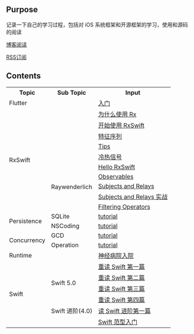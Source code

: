 ## Purpose

记录一下自己的学习过程，包括对 iOS 系统框架和开源框架的学习，使用和源码的阅读

[博客阅读](https://0xice.github.io/)

[RSS订阅](https://0xice.github.io/feed.xml)

## Contents

<table>
  <tr>
    <th>Topic</th>
    <th>Sub Topic</th>
    <th>Input</th>
  </tr>
  <tr>
	<td>Flutter</td>
  <td></td>
  <td><a href="_posts/Flutter/2019-08-14-flutter-tutorial.md">入门</a></td>
  </tr>
  <tr>
    <td rowspan="10">RxSwift</td>
    <td rowspan="5"></td>
    <td><a href="_posts/RxSwift/2019-06-30-why.md">为什么使用 Rx</a></td>
  </tr>
  <tr>
    <td><a href="_posts/RxSwift/2019-07-01-get-start.md">开始使用 RxSwift</a></td>
  </tr>
  <tr>
    <td><a href="_posts/RxSwift/2019-07-02-traits.md">特征序列</a></td>
  </tr>
  <tr>
    <td><a href="_posts/RxSwift/2019-07-03-tips.md">Tips</a></td>
  </tr>
  <tr>
    <td><a href="_posts/RxSwift/2019-07-03-hot-cold-observables.md">冷热信号</a></td>
  </tr>
  <tr>
		<td rowspan="5">Raywenderlich</td>
    <td><a href="_posts/RxSwift/Raywenderlich/2019-07-05-hello-rxswift.md">Hello RxSwift</a></td>
  </tr>
  <tr>
    <td><a href="_posts/RxSwift/Raywenderlich/2019-08-04-observables.md">Observables</a></td>
  </tr>
  <tr>
    <td><a href="_posts/RxSwift/Raywenderlich/2019-08-05-subjects.md">Subjects and Relays</a></td>
  </tr>
  <tr>
    <td><a href="_posts/RxSwift/Raywenderlich/2019-08-06-observables-and-subjects-in-practice.md">Subjects and Relays 实战</a></td>
  </tr>
  <tr>
    <td><a href="_posts/RxSwift/Raywenderlich/2019-08-10-filtering-operators.md">Filtering Operators</a></td>
  </tr>
  <tr>
    <td rowspan="2">Persistence</td>
    <td>SQLite</td>
    <td><a href="_posts/Persistence/SQLite/2019-06-27-SQLite-tutorial.md">tutorial</a></td>
  </tr>
  <tr>
    <td>NSCoding</td>
    <td><a href="_posts/Persistence/NSCoding/2019-06-29-NSCoding-tutorial.md">tutorial</a></td>
  </tr>
	<tr>
    <td rowspan="2">Concurrency</td>
    <td>GCD</td>
    <td><a href="_posts/Concurrency/GCD/2019-06-19-gcd-tutorial.md">tutorial</a></td>
  </tr>
  <tr>
    <td>Operation</td>
    <td><a href="_posts/Concurrency/Operation/2019-06-20-operation-tutorial.md">tutorial</a></td>
  </tr>
  <tr>
    <td>Runtime</td>
    <td></td>
    <td><a href="_posts/Runtime/2018-12-23-runtime-nuts.md">神经病院入院</a></td>
  </tr>
  <tr>
    <td rowspan="6">Swift</td>
    <td rowspan="4">Swift 5.0</td>
    <td>
      <a href="_posts/Swift/Swift5.0/2019-05-17-the-swift-programming-language-1.md">重读 Swift 第一篇</a
    </td>
  </tr>
  <tr>
    <td>
      <a href="_posts/Swift/Swift5.0/2019-05-19-the-swift-programming-language-2.md">重读 Swift 第二篇</a>
    </td>
  </tr>
  <tr>
    <td>
      <a href="_posts/Swift/Swift5.0/2019-05-21-the-swift-programming-language-3.md">重读 Swift 第三篇</a>
    </td>
  </tr>
  <tr>
    <td>
      <a href="_posts/Swift/Swift5.0/2019-05-22-the-swift-programming-language-4.md">重读 Swift 第四篇</a>
    </td>
  </tr>
  <tr>
    <td>Swift 进阶(4.0)</td>
    <td>
      <a href="_posts/Swift/AdvancedSwift4.0/2019-05-24-advanced-swift-1.md">读 Swift 进阶第一篇</a>
    </td>
	</tr>
	<tr>
    <td></td>
    <td>
      <a href="_posts/Swift/2019-08-03-swift-generics-tutorial.md">Swift 范型入门</a>
    </td>
	</tr>
</table>

